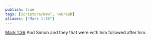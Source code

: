 ```yaml
---
publish: true
tags: [Scripture/NewT, noGraph]
aliases: ["Mark 1:36"]
---
```

[Mark 1:36](https://churchofjesuschrist.org/study/scriptures/nt/mark/1?lang=eng&id=p36#p36) And Simon and they that were with him followed after him.
